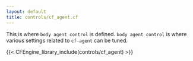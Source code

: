 ```yaml
---
layout: default
title: controls/cf_agent.cf
---
```


This is where `body agent control` is defined. `body agent control` is where
various settings related to `cf-agent` can be tuned.

{{< CFEngine_library_include(controls/cf_agent) >}}
